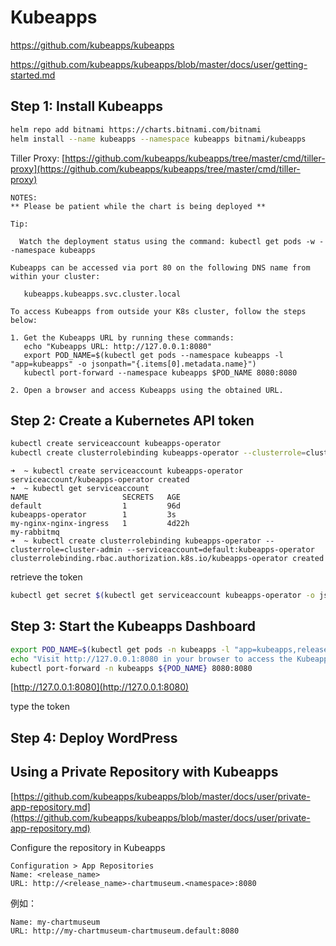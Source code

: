 # Kubeapps

https://github.com/kubeapps/kubeapps

https://github.com/kubeapps/kubeapps/blob/master/docs/user/getting-started.md

## Step 1: Install Kubeapps
```bash
helm repo add bitnami https://charts.bitnami.com/bitnami
helm install --name kubeapps --namespace kubeapps bitnami/kubeapps
```

Tiller Proxy: [https://github.com/kubeapps/kubeapps/tree/master/cmd/tiller-proxy](https://github.com/kubeapps/kubeapps/tree/master/cmd/tiller-proxy)

```
NOTES:
** Please be patient while the chart is being deployed **

Tip:

  Watch the deployment status using the command: kubectl get pods -w --namespace kubeapps

Kubeapps can be accessed via port 80 on the following DNS name from within your cluster:

   kubeapps.kubeapps.svc.cluster.local

To access Kubeapps from outside your K8s cluster, follow the steps below:

1. Get the Kubeapps URL by running these commands:
   echo "Kubeapps URL: http://127.0.0.1:8080"
   export POD_NAME=$(kubectl get pods --namespace kubeapps -l "app=kubeapps" -o jsonpath="{.items[0].metadata.name}")
   kubectl port-forward --namespace kubeapps $POD_NAME 8080:8080

2. Open a browser and access Kubeapps using the obtained URL.
```

## Step 2: Create a Kubernetes API token
```bash
kubectl create serviceaccount kubeapps-operator
kubectl create clusterrolebinding kubeapps-operator --clusterrole=cluster-admin --serviceaccount=default:kubeapps-operator
```

```
➜  ~ kubectl create serviceaccount kubeapps-operator
serviceaccount/kubeapps-operator created
➜  ~ kubectl get serviceaccount
NAME                     SECRETS   AGE
default                  1         96d
kubeapps-operator        1         3s
my-nginx-nginx-ingress   1         4d22h
my-rabbitmq
➜  ~ kubectl create clusterrolebinding kubeapps-operator --clusterrole=cluster-admin --serviceaccount=default:kubeapps-operator
clusterrolebinding.rbac.authorization.k8s.io/kubeapps-operator created
```

retrieve the token
```bash
kubectl get secret $(kubectl get serviceaccount kubeapps-operator -o jsonpath='{.secrets[].name}') -o jsonpath='{.data.token}' | base64 --decode
```


## Step 3: Start the Kubeapps Dashboard
```bash
export POD_NAME=$(kubectl get pods -n kubeapps -l "app=kubeapps,release=kubeapps" -o jsonpath="{.items[0].metadata.name}")
echo "Visit http://127.0.0.1:8080 in your browser to access the Kubeapps Dashboard"
kubectl port-forward -n kubeapps ${POD_NAME} 8080:8080
```

[http://127.0.0.1:8080](http://127.0.0.1:8080)

type the token


## Step 4: Deploy WordPress


## Using a Private Repository with Kubeapps

[https://github.com/kubeapps/kubeapps/blob/master/docs/user/private-app-repository.md](https://github.com/kubeapps/kubeapps/blob/master/docs/user/private-app-repository.md)

Configure the repository in Kubeapps
```
Configuration > App Repositories
Name: <release_name>
URL: http://<release_name>-chartmuseum.<namespace>:8080
```

例如：
```
Name: my-chartmuseum
URL: http://my-chartmuseum-chartmuseum.default:8080
```
